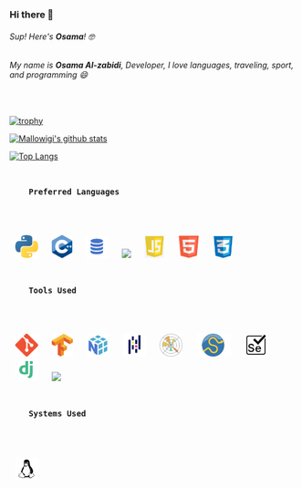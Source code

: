 ### Hi there 👋

###### Sup! Here's **Osama**! 🤓 

###### My name is **Osama Al-zabidi**, Developer, I love languages, traveling, sport, and programming 😄
<br>

[![trophy](https://github-profile-trophy.vercel.app/?username=everyskills&theme=onedark)](https://github.com/ryo-ma/github-profile-trophy)


[![Mallowigi's github stats](https://github-readme-stats.vercel.app/api?username=everyskills&count_private=true&show_icons=true&theme=radical&show_owner=true)](https://github.com/everyskills)

<!--
## for get repository info
[![ReadMe Card](https://github-readme-stats.vercel.app/api/pin/?username=everyskills&repo=material-theme-jetbrains&theme=radical)](https://github.com/everyskills/TheBossBaby)
-->

[![Top Langs](https://github-readme-stats.vercel.app/api/top-langs/?username=everyskills&theme=radical)](https://github.com/anuraghazra/github-readme-stats)

<h3>
  <code>
    Preferred Languages
  </code>
</h3>

<br>

<p>
  <img src="https://github.com/shaurya-src/shaurya-src/blob/main/Assets/python.png" height=40 hspace=10>
  <img src="https://github.com/shaurya-src/shaurya-src/blob/main/Assets/cpp.png" height=40 hspace=10>
  <img src="https://github.com/shaurya-src/shaurya-src/blob/main/Assets/sql.png" height=40 hspace=10>
  <img src="https://github.com/shaurya-src/shaurya-src/blob/main/Assets/bash.png" height=40 hspace=10>
  <img src="https://github.com/shaurya-src/shaurya-src/blob/main/Assets/js.png" height=40 hspace=10>
  <img src="https://github.com/shaurya-src/shaurya-src/blob/main/Assets/html.png" height=40 hspace=10>
  <img src="https://github.com/shaurya-src/shaurya-src/blob/main/Assets/css.png" height=40 hspace=10>
</p>

<h3>
  <code>
    Tools Used
  </code>
</h3>

<br>

<p>
  <img src="https://github.com/shaurya-src/shaurya-src/blob/main/Assets/git.png" height=40 hspace=10>
  <img src="https://github.com/shaurya-src/shaurya-src/blob/main/Assets/Tensorflow.png" height=40 hspace=10>
  <img src="https://github.com/shaurya-src/shaurya-src/blob/main/Assets/NumPy.png" height=40 hspace=10>
  <img src="https://github.com/shaurya-src/shaurya-src/blob/main/Assets/pandas_logo.png" height=40 hspace=10>
  <img src="https://github.com/shaurya-src/shaurya-src/blob/main/Assets/Matplotlib.png" height=40 hspace=10>
  <img src="https://github.com/shaurya-src/shaurya-src/blob/main/Assets/scipy.png" height=40 hspace=10>
  <img src="https://github.com/shaurya-src/shaurya-src/blob/main/Assets/selenium.png" height=40 hspace=10>
  <img src="https://github.com/shaurya-src/shaurya-src/blob/main/Assets/django.png" height=40 hspace=10>
  <img src="https://github.com/shaurya-src/shaurya-src/blob/main/Assets/flask.png" height=40 hspace=10>
</p>

<h3>
  <code>
    Systems Used
  </code>
</h3>

<br>

<p>
  <img src="https://github.com/shaurya-src/shaurya-src/blob/main/Assets/linux.png" height=40 hspace=10>
</p>


<!--
### Tools I work upon : 🛠

<img src="https://img.shields.io/badge/c++%20-%2300599C.svg?&style=for-the-badge&logo=c%2B%2B&logoColor=white">   <img src="https://img.shields.io/badge/python%20-%2314354C.svg?&style=for-the-badge&logo=python&logoColor=white">   <img src="https://img.shields.io/badge/javascript%20-%23323330.svg?&style=for-the-badge&logo=javascript&logoColor=%23F7DF1E">   <img src="https://img.shields.io/badge/html5%20-%23E34F26.svg?&style=for-the-badge&logo=html5&logoColor=white">   <img src="https://img.shields.io/badge/css3%20-%231572B6.svg?&style=for-the-badge&logo=css3&logoColor=white">  <img src="https://img.shields.io/badge/bootstrap%20-%23563D7C.svg?&style=for-the-badge&logo=bootstrap&logoColor=white">   <img src="https://img.shields.io/badge/git%20-%23F05033.svg?&style=for-the-badge&logo=git&logoColor=white"/>   <img src="http://img.shields.io/badge/-VS%20Code-000000?style=for-the-badge&logo=Visual-studio-code&logoColor=blue">
-->

<!--
**everyskills/everyskills** is a ✨ _special_ ✨ repository because its `README.md` (this file) appears on your GitHub profile.

Here are some ideas to get you started:

- 🔭 I’m currently working on ...
- 🌱 I’m currently learning ...
- 👯 I’m looking to collaborate on ...
- 🤔 I’m looking for help with ...
- 💬 Ask me about ...
- 📫 How to reach me: ...
- 😄 Pronouns: ...
- ⚡ Fun fact: ...
-->
